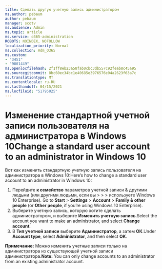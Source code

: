 ```yaml
---
title: Сделать другую учетную запись администратором
ms.author: pebaum
author: pebaum
manager: scotv
ms.audience: Admin
ms.topic: article
ms.service: o365-administration
ROBOTS: NOINDEX, NOFOLLOW
localization_priority: Normal
ms.collection: Adm_O365
ms.custom:
- "3451"
- "9001449"
ms.openlocfilehash: 2f1ff8eb23a58fab0cbc3db557c92feab8c45a95
ms.sourcegitcommit: 8bc60ec34bc1e40685e3976576e04a2623f63a7c
ms.translationtype: MT
ms.contentlocale: ru-RU
ms.lasthandoff: 04/15/2021
ms.locfileid: "51795025"
---
```

# <a name="change-a-standard-user-account-to-an-administrator-in-windows-10"></a><span data-ttu-id="84d30-102">Изменение стандартной учетной записи пользователя на администратора в Windows 10</span><span class="sxs-lookup"><span data-stu-id="84d30-102">Change a standard user account to an administrator in Windows 10</span></span>

<span data-ttu-id="84d30-103">Вот как изменить стандартную учетную запись пользователя на администратора в Windows 10:</span><span class="sxs-lookup"><span data-stu-id="84d30-103">Here’s how to change a standard user account to an administrator in Windows 10:</span></span>

1. <span data-ttu-id="84d30-104">Перейдите **к семейство** параметров учетной записи & другими людьми (или другими людьми, если вы  >    >    >   используете Windows 10 Enterprise). </span><span class="sxs-lookup"><span data-stu-id="84d30-104">Go to **Start** > **Settings** > **Account** > **Family & other people** (or **Other people**, if you’re using Windows 10 Enterprise).</span></span>
2. <span data-ttu-id="84d30-105">Выберите учетную запись, которую хотите сделать администратором, и выберите **Изменить учетную запись**.</span><span class="sxs-lookup"><span data-stu-id="84d30-105">Select the account you want to make an administrator, and select **Change account**.</span></span>
3. <span data-ttu-id="84d30-106">В **Тип учетной записи** выберите **Администратор**, а затем **ОК**.</span><span class="sxs-lookup"><span data-stu-id="84d30-106">Under **Account type**, select **Administrator**, and then select **OK**.</span></span>

<span data-ttu-id="84d30-107">**Примечание:** Можно изменить учетные записи только на администратора из существующей учетной записи администратора.</span><span class="sxs-lookup"><span data-stu-id="84d30-107">**Note:** You can only change accounts to an administrator from an existing administrator account.</span></span>